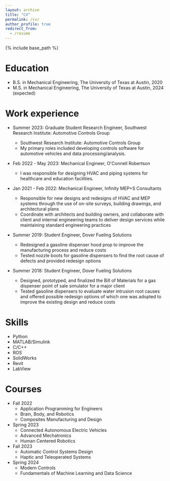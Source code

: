```yaml
---
layout: archive
title: "CV"
permalink: /cv/
author_profile: true
redirect_from:
  - /resume
---
```


{% include base_path %}

Education
======
* B.S. in Mechanical Engineering, The University of Texas at Austin, 2020
* M.S. in Mechanical Engineering, The University of Texas at Austin, 2024 (expected)

Work experience
======
* Summer 2023: Graduate Student Research Engineer, Southwest Research Institute: Automotive Controls Group
  * Southwest Research Institute: Automotive Controls Group
  * My primary roles included developing controls software for automotive vehicles and data processing/analysis.

* Feb 2022 - May 2023: Mechanical Engineer, O'Connell Robertson
  * I was responsible for designing HVAC and piping systems for healthcare and education facilities. 

* Jan 2021 - Feb 2022: Mechanical Engineer, Infinity MEP+S Consultants
  * Responsible for new designs and redesigns of HVAC and MEP systems through the use of on-site surveys, building drawings, and architectural plans
  * Coordinate with architects and building owners, and collaborate with client and internal engineering teams to deliver design services while maintaining standard engineering practices

* Summer 2019: Student Engineer, Dover Fueling Solutions
  * Redesigned a gasoline dispenser hood prop to improve the manufacturing process and reduce costs
  * Tested nozzle boots for gasoline dispensers to find the root cause of defects and provided redesign options 

* Summer 2018: Student Engineer, Dover Fueling Solutions
  * Designed, prototyped, and finalized the Bill of Materials for a gas dispenser point of sale simulator for a major client
  * Tested gasoline dispensers to evaluate water intrusion root causes and offered possible redesign options of which one was adopted to improve the existing design and reduce costs

Skills
======
* Python
* MATLAB/Simulink
* C/C++
* ROS
* SolidWorks
* Revit
* LabView

Courses
======
* Fall 2022
  * Application Programming for Engineers
  * Brain, Body, and Robotics
  * Composites Manufacturing and Design
* Spring 2023
  * Connected Autonomous Electric Vehicles
  * Advanced Mechatronics
  * Human Centered Robotics
* Fall 2023
  * Automatic Control Systems Design
  * Haptic and Teleoperated Systems
* Spring 2024
  * Modern Controls
  * Fundamentals of Machine Learning and Data Science

<!-- Publications
======
  <ul>{% for post in site.publications %}
    {% include archive-single-cv.html %}
  {% endfor %}</ul>
  
Talks
======
  <ul>{% for post in site.talks %}
    {% include archive-single-talk-cv.html %}
  {% endfor %}</ul>
  
Teaching
======
  <ul>{% for post in site.teaching %}
    {% include archive-single-cv.html %}
  {% endfor %}</ul>
  
Service and leadership
======
* Currently signed in to 43 different slack teams -->
